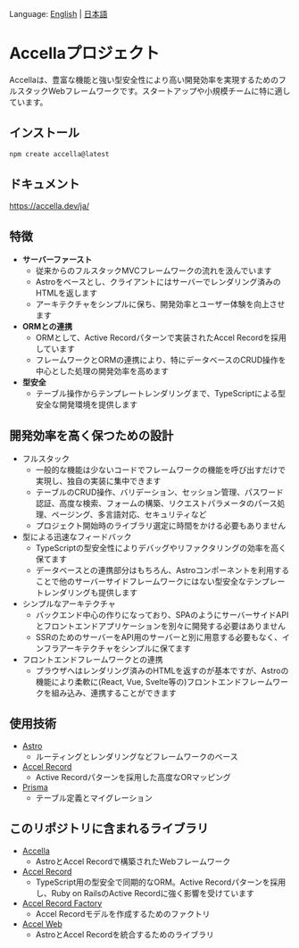 Language: [English](README.md) | [日本語](README-ja.md)

# Accellaプロジェクト

Accellaは、豊富な機能と強い型安全性により高い開発効率を実現するためのフルスタックWebフレームワークです。スタートアップや小規模チームに特に適しています。

## インストール

```bash
npm create accella@latest
```

## ドキュメント

https://accella.dev/ja/

## 特徴

- **サーバーファースト**
  - 従来からのフルスタックMVCフレームワークの流れを汲んでいます
  - Astroをベースとし、クライアントにはサーバーでレンダリング済みのHTMLを返します
  - アーキテクチャをシンプルに保ち、開発効率とユーザー体験を向上させます
- **ORMとの連携**
  - ORMとして、Active Recordパターンで実装されたAccel Recordを採用しています
  - フレームワークとORMの連携により、特にデータベースのCRUD操作を中心とした処理の開発効率を高めます
- **型安全**
  - テーブル操作からテンプレートレンダリングまで、TypeScriptによる型安全な開発環境を提供します

## 開発効率を高く保つための設計

- フルスタック
  - 一般的な機能は少ないコードでフレームワークの機能を呼び出すだけで実現し、独自の実装に集中できます
  - テーブルのCRUD操作、バリデーション、セッション管理、パスワード認証、高度な検索、フォームの構築、リクエストパラメータのパース処理、ページング、多言語対応、セキュリティなど
  - プロジェクト開始時のライブラリ選定に時間をかける必要もありません
- 型による迅速なフィードバック
  - TypeScriptの型安全性によりデバッグやリファクタリングの効率を高く保てます
  - データベースとの連携部分はもちろん、Astroコンポーネントを利用することで他のサーバーサイドフレームワークにはない型安全なテンプレートレンダリングも提供します
- シンプルなアーキテクチャ
  - バックエンド中心の作りになっており、SPAのようにサーバーサイドAPIとフロントエンドアプリケーションを別々に開発する必要はありません
  - SSRのためのサーバーをAPI用のサーバーと別に用意する必要もなく、インフラアーキテクチャをシンプルに保てます
- フロントエンドフレームワークとの連携
  - ブラウザへはレンダリング済みのHTMLを返すのが基本ですが、Astroの機能により柔軟に(React, Vue, Svelte等の)フロントエンドフレームワークを組み込み、連携することができます

## 使用技術

- [Astro](https://astro.build/)
  - ルーティングとレンダリングなどフレームワークのベース
- [Accel Record](./packages/accel-record/README.md)
  - Active Recordパターンを採用した高度なORマッピング
- [Prisma](https://www.prisma.io/)
  - テーブル定義とマイグレーション

## このリポジトリに含まれるライブラリ

- [Accella](./packages/accella/)
  - AstroとAccel Recordで構築されたWebフレームワーク
- [Accel Record](./packages/accel-record/)
  - TypeScript用の型安全で同期的なORM。Active Recordパターンを採用し、Ruby on RailsのActive Recordに強く影響を受けています
- [Accel Record Factory](./packages/accel-record-factory/)
  - Accel Recordモデルを作成するためのファクトリ
- [Accel Web](./packages/accel-web/)
  - AstroとAccel Recordを統合するためのライブラリ
